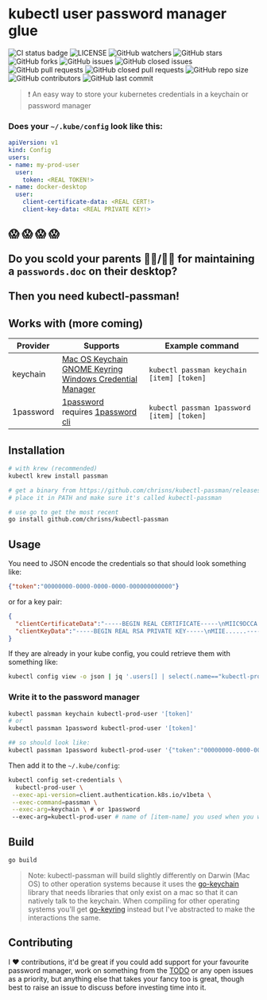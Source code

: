 # kubectl user password manager glue

![CI status badge](https://github.com/chrisns/kubectl-passman/workflows/CI%20Pipeline/badge.svg) 
![LICENSE](https://img.shields.io/github/license/chrisns/kubectl-passman) 
![GitHub watchers](https://img.shields.io/github/watchers/chrisns/kubectl-passman?style) 
![GitHub stars](https://img.shields.io/github/stars/chrisns/kubectl-passman) 
![GitHub forks](https://img.shields.io/github/forks/chrisns/kubectl-passman) 
![GitHub issues](https://img.shields.io/github/issues-raw/chrisns/kubectl-passman) 
![GitHub closed issues](https://img.shields.io/github/issues-closed-raw/chrisns/kubectl-passman) 
![GitHub pull requests](https://img.shields.io/github/issues-pr-raw/chrisns/kubectl-passman) 
![GitHub closed pull requests](https://img.shields.io/github/issues-pr-closed-raw/chrisns/kubectl-passman) 
![GitHub repo size](https://img.shields.io/github/repo-size/chrisns/kubectl-passman) 
![GitHub contributors](https://img.shields.io/github/contributors/chrisns/kubectl-passman)
![GitHub last commit](https://img.shields.io/github/last-commit/chrisns/kubectl-passman)

 > :heavy_exclamation_mark: An easy way to store your kubernetes credentials in a keychain or password manager

### Does your `~/.kube/config` look like this:

```yaml
apiVersion: v1
kind: Config
users:
- name: my-prod-user
  user:
    token: <REAL TOKEN!>
- name: docker-desktop
  user:
    client-certificate-data: <REAL CERT!>
    client-key-data: <REAL PRIVATE KEY!>
```

## :scream: :scream: :scream: :scream:<br/><br/>Do you scold your parents :man_teacher:/:woman_teacher: for maintaining a `passwords.doc` on their desktop? <br/><br/> Then you need kubectl-passman!

## Works with (more coming)

Provider | Supports | Example command 
--- | --- | ---
keychain | [Mac OS Keychain](https://support.apple.com/en-gb/guide/keychain-access/kyca1083/mac) <br> [GNOME Keyring](https://wiki.gnome.org/Projects/GnomeKeyring) <br> [Windows Credential Manager](http://blogs.msdn.com/b/visualstudioalm/archive/2015/12/08/announcing-the-git-credential-manager-for-windows-1-0.aspx) | `kubectl passman keychain [item] [token]`
1password | [1password](https://1password.com/) <br> requires [1password cli](https://1password.com/downloads/command-line/) | `kubectl passman 1password [item] [token]`

## Installation

```bash
# with krew (recommended)
kubectl krew install passman

# get a binary from https://github.com/chrisns/kubectl-passman/releases/latest
# place it in PATH and make sure it's called kubectl-passman

# use go to get the most recent
go install github.com/chrisns/kubectl-passman
```

## Usage

You need to JSON encode the credentials so that should look something like:

```json
{"token":"00000000-0000-0000-0000-000000000000"}
```

or for a key pair:

```json
{
  "clientCertificateData":"-----BEGIN REAL CERTIFICATE-----\nMIIC9DCCA.......-----END CERTIFICATE-----",
  "clientKeyData":"-----BEGIN REAL RSA PRIVATE KEY-----\nMIIE......-----END REAL RSA PRIVATE KEY-----"
}
```

If they are already in your kube config, you could retrieve them with something like:

```bash
kubectl config view -o json | jq '.users[] | select(.name=="kubectl-prod-user") | .user' -c
```

### Write it to the password manager

```bash
kubectl passman keychain kubectl-prod-user '[token]'
# or
kubectl passman 1password kubectl-prod-user '[token]'

## so should look like:
kubectl passman 1password kubectl-prod-user '{"token":"00000000-0000-0000-0000-000000000000"}'

```

Then add it to the `~/.kube/config`:

```bash
kubectl config set-credentials \
  kubectl-prod-user \
 --exec-api-version=client.authentication.k8s.io/v1beta \
 --exec-command=passman \
 --exec-arg=keychain \ # or 1password
 --exec-arg=kubectl-prod-user # name of [item-name] you used when you wrote to the password manager
```

## Build

``` bash
go build
```
> Note: kubectl-passman will build slightly differently on Darwin (Mac OS) to other operation systems because it uses the [go-keychain](https://github.com/keybase/go-keychain) library that needs libraries that only exist on a mac so that it can natively talk to the keychain. When compiling for other operating systems you'll get [go-keyring](https://github.com/zalando/go-keyring) instead but I've abstracted to make the interactions the same.

## Contributing

I :heart: contributions, it'd be great if you could add support for your favourite password manager, work on something from the [TODO](#TODO) or any open issues as a priority, but anything else that takes your fancy too is great, though best to raise an issue to discuss before investing time into it.
